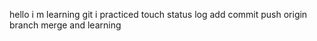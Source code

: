 hello i m learning git 
i practiced touch status log add commit push origin branch merge 
and learning
